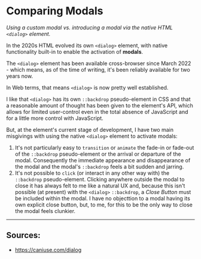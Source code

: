 # Comparing Modals
_Using a custom modal vs. introducing a modal via the native HTML `<dialog>` element._

In the 2020s HTML evolved its own `<dialog>` element, with native functionality built-in to enable the activation of **modals**.

The `<dialog>` element has been available cross-browser since March 2022 - which means, as of the time of writing, it's been reliably available for two years now.

In Web terms, that means `<dialog>` is now pretty well established.

I like that `<dialog>` has its own `::backdrop` pseudo-element in CSS and that a reasonable amount of thought has been given to the element's API, which allows for limited user-control even in the total absence of JavaScript and for a little more control with JavaScript.

But, at the element's current stage of development, I have two main misgivings with using the native `<dialog>` element to activate modals:

 1. It's not particularly easy to `transition` or `animate` the fade-in or fade-out of the `::backdrop` pseudo-element or the arrival or departure of the modal. Consequently the immediate appearance and disappearance of the modal and the modal's `::backdrop` feels a bit sudden and jarring.
 2. It's not possible to `click` (or interact in any other way with) the `::backdrop` pseudo-element. Clicking anywhere outside the modal to close it has always felt to me like a natural UX and, because this isn't possible (at present) with the `<dialog>` `::backdrop`, a _Close Button_ must be included within the modal. I have no objecttion to a modal having its own explicit close button, but, to me, for this to be the only way to close the modal feels clunkier.


______

## Sources:

 - https://caniuse.com/dialog
